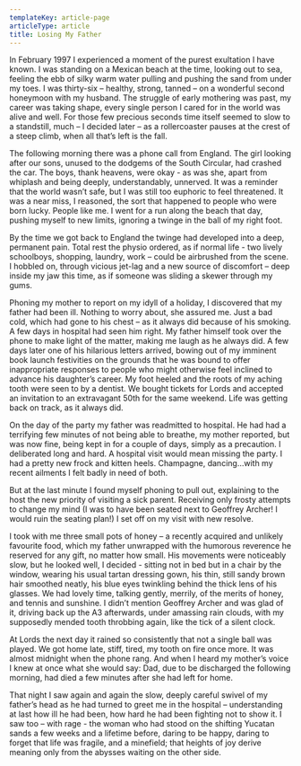 ```yaml
---
templateKey: article-page
articleType: article
title: Losing My Father
---
```


In February 1997 I experienced a moment of the purest exultation I have known. I was standing on a Mexican beach at the time, looking out to sea, feeling the ebb of silky warm water pulling and pushing the sand from under my toes. I was thirty-six – healthy, strong, tanned – on a wonderful second honeymoon with my husband. The struggle of early mothering was past, my career was taking shape, every single person I cared for in the world was alive and well. For those few precious seconds time itself seemed to slow to a standstill, much – I decided later – as a rollercoaster pauses at the crest of a steep climb, when all that’s left is the fall.

The following morning there was a phone call from England. The girl looking after our sons, unused to the dodgems of the South Circular, had crashed the car. The boys, thank heavens, were okay - as was she, apart from whiplash and being deeply, understandably, unnerved. It was a reminder that the world wasn’t safe, but I was still too euphoric to feel threatened. It was a near miss, I reasoned, the sort that happened to people who were born lucky. People like me. I went for a run along the beach that day, pushing myself to new limits, ignoring a twinge in the ball of my right foot.

By the time we got back to England the twinge had developed into a deep, permanent pain. Total rest the physio ordered, as if normal life - two lively schoolboys, shopping, laundry, work – could be airbrushed from the scene. I hobbled on, through vicious jet-lag and a new source of discomfort – deep inside my jaw this time, as if someone was sliding a skewer through my gums.

Phoning my mother to report on my idyll of a holiday, I discovered that my father had been ill. Nothing to worry about, she assured me. Just a bad cold, which had gone to his chest – as it always did because of his smoking. A few days in hospital had seen him right. My father himself took over the phone to make light of the matter, making me laugh as he always did. A few days later one of his hilarious letters arrived, bowing out of my imminent book launch festivities on the grounds that he was bound to offer inappropriate responses to people who might otherwise feel inclined to advance his daughter’s career. My foot heeled and the roots of my aching tooth were seen to by a dentist. We bought tickets for Lords and accepted an invitation to an extravagant 50th for the same weekend. Life was getting back on track, as it always did.

On the day of the party my father was readmitted to hospital. He had had a terrifying few minutes of not being able to breathe, my mother reported, but was now fine, being kept in for a couple of days, simply as a precaution. I deliberated long and hard. A hospital visit would mean missing the party. I had a pretty new frock and kitten heels. Champagne, dancing…with my recent ailments I felt badly in need of both.

But at the last minute I found myself phoning to pull out, explaining to the host the new priority of visiting a sick parent. Receiving only frosty attempts to change my mind (I was to have been seated next to Geoffrey Archer! I would ruin the seating plan!) I set off on my visit with new resolve.

I took with me three small pots of honey – a recently acquired and unlikely favourite food, which my father unwrapped with the humorous reverence he reserved for any gift, no matter how small. His movements were noticeably slow, but he looked well, I decided - sitting not in bed but in a chair by the window, wearing his usual tartan dressing gown, his thin, still sandy brown hair smoothed neatly, his blue eyes twinkling behind the thick lens of his glasses. We had lovely time, talking gently, merrily, of the merits of honey, and tennis and sunshine. I didn’t mention Geoffrey Archer and was glad of it, driving back up the A3 afterwards, under amassing rain clouds, with my supposedly mended tooth throbbing again, like the tick of a silent clock.

At Lords the next day it rained so consistently that not a single ball was played. We got home late, stiff, tired, my tooth on fire once more. It was almost midnight when the phone rang. And when I heard my mother’s voice I knew at once what she would say: Dad, due to be discharged the following morning, had died a few minutes after she had left for home.

That night I saw again and again the slow, deeply careful swivel of my father’s head as he had turned to greet me in the hospital – understanding at last how ill he had been, how hard he had been fighting not to show it. I saw too – with rage - the woman who had stood on the shifting Yucatan sands a few weeks and a lifetime before, daring to be happy, daring to forget that life was fragile, and a minefield; that heights of joy derive meaning only from the abysses waiting on the other side.
